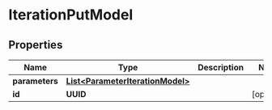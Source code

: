 

# IterationPutModel


## Properties

| Name | Type | Description | Notes |
|------------ | ------------- | ------------- | -------------|
|**parameters** | [**List&lt;ParameterIterationModel&gt;**](ParameterIterationModel.md) |  |  |
|**id** | **UUID** |  |  [optional] |



